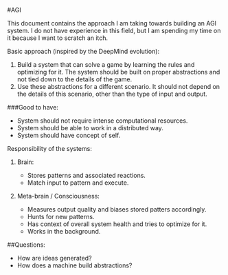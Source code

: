 #AGI

This document contains the approach I am taking towards building an AGI system. I do not have experience in this field, but I am spending my time on it because I want to scratch an itch.

Basic approach (inspired by the DeepMind evolution):
1. Build a system that can solve a game by learning the rules and optimizing for it. The system should be built on proper abstractions and not tied down to the details of the game.
2. Use these abstractions for a different scenario. It should not depend on the details of this scenario, other than the type of input and output. 

###Good to have:
* System should not require intense computational resources.
* System should be able to work in a distributed way.
* System should have concept of self. 

Responsibility of the systems:

1. Brain: 
    * Stores patterns and associated reactions.
    * Match input to pattern and execute.

2. Meta-brain / Consciousness:
    * Measures output quality and biases stored patters accordingly.
    * Hunts for new patterns.
    * Has context of overall system health and tries to optimize for it.
    * Works in the background.

##Questions:
* How are ideas generated?
* How does a machine build abstractions?

